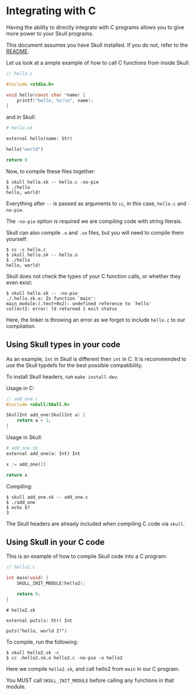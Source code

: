 # Integrating with C

Having the ability to directly integrate with C programs allows you to give more power to your Skull programs.

This document assumes you have Skull installed. If you do not, refer to the [README](/README.md#setup).

Let us look at a simple example of how to call C functions from inside Skull:

```c
// hello.c

#include <stdio.h>

void hello(const char *name) {
	printf("hello, %s!\n", name);
}
```

and in Skull:

```python
# hello.sk

external hello(name: Str)

hello("world")

return 0
```

Now, to compile these files together:

```
$ skull hello.sk -- hello.c -no-pie
$ ./hello
hello, world!
```

Everything after `--` is passed as arguments to `cc`, in this case, `hello.c` and `-no-pie`.

The `-no-pie` option is required we are compiling code with string literals.

Skull can also compile `.o` and `.so` files, but you will need to compile them yourself:

```
$ cc -c hello.c
$ skull hello.sk -- hello.o
$ ./hello
hello, world!
```

Skull does not check the types of your C function calls, or whether they even exist:

```
$ skull hello.sk -- -no-pie
./.hello.sk.o: In function `main':
main_module:(.text+0x2): undefined reference to `hello'
collect2: error: ld returned 1 exit status
```

Here, the linker is throwing an error as we forgot to include `hello.c` to our compilation.

## Using Skull types in your code

As an example, `Int` in Skull is different then `int` in C. It is recommended to use the Skull typdefs for the best possible compatibility.

To install Skull headers, run `make install-dev`.

Usage in C:

```c
// add_one.c
#include <skull/Skull.h>

SkullInt add_one(SkullInt a) {
	return a + 1;
}
```

Usage in Skull:

```python
# add_one.sk
external add_one(a: Int) Int

x := add_one(2)

return x
```

Compiling:

```
$ skull add_one.sk -- add_one.c
$ ./add_one
$ echo $?
3
```

The Skull headers are already included when compiling C code via `skull`.

## Using Skull in your C code

This is an example of how to compile Skull code into a C program:

```c
// hello2.c

int main(void) {
	SKULL_INIT_MODULE(hello2);

	return 0;
}
```

```
# hello2.sk

external puts(s: Str) Int

puts("hello, world 2!")
```

To compile, run the following:

```
$ skull hello2.sk -c
$ cc .hello2.sk.o hello2.c -no-pie -o hello2
```

Here we compile `hello2.sk`, and call hello2 from `main` in our C program.

You MUST call `SKULL_INIT_MODULE` before calling any functions in that module.
